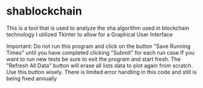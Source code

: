 # shablockchain
This is a tool that is used to analyze the sha algorithm used in blockchain technology
I utilized Tkinter to allow for a Graphical User Interface

Important:
Do not run this program and click on the button "Save Running Times" until you have completed clicking "Submit" for each run case
If you want to run new tests be sure to exit the program and start fresh.
The "Refresh All Data" button will erase all lists data to plot again from scratch. Use this button wisely.
There is limited error handling in this code and still is being fixed annually
